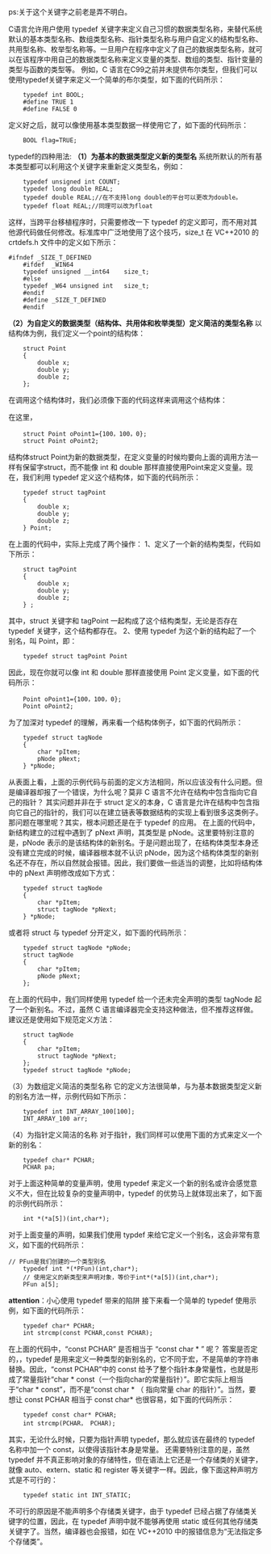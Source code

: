 ps:关于这个关键字之前老是弄不明白。

<!-- more -->
C语言允许用户使用 typedef 关键字来定义自己习惯的数据类型名称，来替代系统默认的基本类型名称、数组类型名称、指针类型名称与用户自定义的结构型名称、共用型名称、枚举型名称等。一旦用户在程序中定义了自己的数据类型名称，就可以在该程序中用自己的数据类型名称来定义变量的类型、数组的类型、指针变量的类型与函数的类型等。
例如，C 语言在C99之前并未提供布尔类型，但我们可以使用typedef关键字来定义一个简单的布尔类型，如下面的代码所示：

```
	typedef int BOOL;
	#define TRUE 1
	#define FALSE 0
```

定义好之后，就可以像使用基本类型数据一样使用它了，如下面的代码所示：

```
	BOOL flag=TRUE;
```

typedef的四种用法:
**（1）为基本的数据类型定义新的类型名**
系统所默认的所有基本类型都可以利用这个关键字来重新定义类型名，例如：

```
	typedef unsigned int COUNT;
	typedef long double REAL;
	typedef double REAL;//在不支持long double的平台可以更改为double。
	typedef float REAL;//同理可以改为float
```

这样，当跨平台移植程序时，只需要修改一下 typedef 的定义即可，而不用对其他源代码做任何修改。标准库中广泛地使用了这个技巧，size_t 在 VC++2010 的 crtdefs.h 文件中的定义如下所示：

```
#ifndef _SIZE_T_DEFINED
	#ifdef  _WIN64
	typedef unsigned __int64    size_t;
	#else
	typedef _W64 unsigned int   size_t;
	#endif
	#define _SIZE_T_DEFINED
	#endif
```

**（2）为自定义的数据类型（结构体、共用体和枚举类型）定义简洁的类型名称**
以结构体为例，我们定义一个point的结构体：

```
	struct Point
	{
	    double x;
	    double y;
	    double z;
	};
```

在调用这个结构体时，我们必须像下面的代码这样来调用这个结构体：

在这里，

```
	struct Point oPoint1={100，100，0};
	struct Point oPoint2;
```

结构体struct Point为新的数据类型，在定义变量的时候均要向上面的调用方法一样有保留字struct，而不能像 int 和 double 那样直接使用Point来定义变量。现在，我们利用 typedef 定义这个结构体，如下面的代码所示：

```
	typedef struct tagPoint
	{
	    double x;
	    double y;
	    double z;
	} Point;
```

在上面的代码中，实际上完成了两个操作：
1、定义了一个新的结构类型，代码如下所示：

```
	struct tagPoint
	{
	    double x;
	    double y;
	    double z;
	} ;
```

其中，struct 关键字和 tagPoint 一起构成了这个结构类型，无论是否存在 typedef 关键字，这个结构都存在。
2、使用 typedef 为这个新的结构起了一个别名，叫 Point，即：

```
	typedef struct tagPoint Point
```

因此，现在你就可以像 int 和 double 那样直接使用 Point 定义变量，如下面的代码所示：

```
	Point oPoint1={100，100，0};
	Point oPoint2;
```

为了加深对 typedef 的理解，再来看一个结构体例子，如下面的代码所示：

```
	typedef struct tagNode
	{
	    char *pItem;
	    pNode pNext;
	} *pNode;
```

从表面上看，上面的示例代码与前面的定义方法相同，所以应该没有什么问题。但是编译器却报了一个错误，为什么呢？莫非 C 语言不允许在结构中包含指向它自己的指针？
其实问题并非在于 struct 定义的本身，C 语言是允许在结构中包含指向它自己的指针的，我们可以在建立链表等数据结构的实现上看到很多这类例子。那问题在哪里呢？其实，根本问题还是在于 typedef 的应用。
在上面的代码中，新结构建立的过程中遇到了 pNext 声明，其类型是 pNode。这里要特别注意的是，pNode 表示的是该结构体的新别名。于是问题出现了，在结构体类型本身还没有建立完成的时候，编译器根本就不认识 pNode，因为这个结构体类型的新别名还不存在，所以自然就会报错。因此，我们要做一些适当的调整，比如将结构体中的 pNext 声明修改成如下方式：

```
	typedef struct tagNode
	{
	    char *pItem;
	    struct tagNode *pNext;
	} *pNode;
```

或者将 struct 与 typedef 分开定义，如下面的代码所示：

```
	typedef struct tagNode *pNode;
	struct tagNode
	{
	    char *pItem;
	    pNode pNext;
	};
```

在上面的代码中，我们同样使用 typedef 给一个还未完全声明的类型 tagNode 起了一个新别名。不过，虽然 C 语言编译器完全支持这种做法，但不推荐这样做。建议还是使用如下规范定义方法：

```
	struct tagNode
	{
	    char *pItem;
	    struct tagNode *pNext;
	};
	typedef struct tagNode *pNode;
```

（3）为数组定义简洁的类型名称
它的定义方法很简单，与为基本数据类型定义新的别名方法一样，示例代码如下所示：

```
	typedef int INT_ARRAY_100[100];
	INT_ARRAY_100 arr;
```

（4）为指针定义简洁的名称
对于指针，我们同样可以使用下面的方式来定义一个新的别名：

```
	typedef char* PCHAR;
	PCHAR pa;
```

对于上面这种简单的变量声明，使用 typedef 来定义一个新的别名或许会感觉意义不大，但在比较复杂的变量声明中，typedef 的优势马上就体现出来了，如下面的示例代码所示：

```
	int *(*a[5])(int,char*);
```

对于上面变量的声明，如果我们使用 typdef 来给它定义一个别名，这会非常有意义，如下面的代码所示：

```
// PFun是我们创建的一个类型别名
	typedef int *(*PFun)(int,char*);
	// 使用定义的新类型来声明对象，等价于int*(*a[5])(int,char*);
	PFun a[5];
```

**attention**：小心使用 typedef 带来的陷阱
接下来看一个简单的 typedef 使用示例，如下面的代码所示：

```
	typedef char* PCHAR;
	int strcmp(const PCHAR,const PCHAR);
```

在上面的代码中，“const PCHAR” 是否相当于 “const char * ” 呢？
答案是否定的，，typedef 是用来定义一种类型的新别名的，它不同于宏，不是简单的字符串替换。因此，“const PCHAR”中的 const 给予了整个指针本身常量性，也就是形成了常量指针“char * const（一个指向char的常量指针）”。即它实际上相当于“char * const”，而不是“const char  * （ 指向常量 char 的指针）”。当然，要想让 const PCHAR 相当于 const char* 也很容易，如下面的代码所示：

```
	typedef const char* PCHAR;
	int strcmp(PCHAR， PCHAR);
```

其实，无论什么时候，只要为指针声明 typedef，那么就应该在最终的 typedef 名称中加一个 const，以使得该指针本身是常量。
还需要特别注意的是，虽然 typedef 并不真正影响对象的存储特性，但在语法上它还是一个存储类的关键字，就像 auto、extern、static 和 register 等关键字一样。因此，像下面这种声明方式是不可行的：

```
	typedef static int INT_STATIC;
```

不可行的原因是不能声明多个存储类关键字，由于 typedef 已经占据了存储类关键字的位置，因此，在 typedef 声明中就不能够再使用 static 或任何其他存储类关键字了。当然，编译器也会报错，如在 VC++2010 中的报错信息为“无法指定多个存储类”。